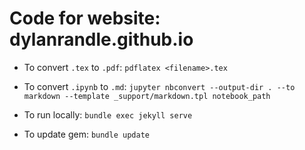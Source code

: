 # Code for website: dylanrandle.github.io

- To convert `.tex` to `.pdf`: `pdflatex <filename>.tex`

- To convert `.ipynb` to `.md`: `jupyter nbconvert --output-dir . --to markdown --template _support/markdown.tpl notebook_path`

- To run locally: `bundle exec jekyll serve`

- To update gem: `bundle update`
